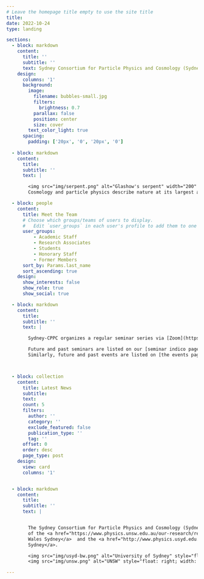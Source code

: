 ```yaml
---
# Leave the homepage title empty to use the site title
title:
date: 2022-10-24
type: landing

sections:
  - block: markdown
    content:
      title: '' 
      subtitle: ''
      text: Sydney Consortium for Particle Physics and Cosmology (Sydney-CPPC)
    design:
      columns: '1'
      background:
        image: 
          filename: bubbles-small.jpg
          filters:
            brightness: 0.7
          parallax: false
          position: center
          size: cover
        text_color_light: true
      spacing:
        padding: ['20px', '0', '20px', '0']
 
  - block: markdown
    content:
      title:
      subtitle: ''
      text: |

        <img src="img/serpent.png" alt="Glashow's serpent" width="200" align="left" style="margin:0px 50px"/>
        Cosmology and particle physics describe nature at its largest and shortest distances, respectively. Both are intimately linked in the early universe with its extreme conditions of high temperature, densities and energies. This is depicted in the cosmic ouroboros. Our <a href="research">research</a> is focused on different aspects of this connection.

  - block: people
    content:
      title: Meet the Team
      # Choose which groups/teams of users to display.
      #   Edit `user_groups` in each user's profile to add them to one or more of these groups.
      user_groups:
          - Academic Staff
          - Research Associates
          - Students
          - Honorary Staff
          - Former Members
      sort_by: Params.last_name
      sort_ascending: true
    design:
      show_interests: false
      show_role: true
      show_social: true

  - block: markdown
    content:
      title:
      subtitle: ''
      text: |

        Sydney-CPPC organizes a regular seminar series via [Zoom](https://uni-sydney.zoom.us/j/610935631) which is open to everyone. The usual times for the seminars are Thursdays at 16:00 Sydney time. Just click the link above to connect. The recordings of most of the seminars are available via our [Youtube channel](https://www.youtube.com/channel/UCtVYU6uw6Xu1UWq6OvLbpvg).

        Future and past seminars are listed on our [seminar indico page](https://indico.cern.ch/category/14675/), which also provides a [calendar](https://indico.cern.ch/export/categ/14675.ics?from=-31d) with all upcoming events.
        Similarly, future and past events are listed on [the events page](https://indico.cern.ch/category/12731/). 



  - block: collection
    content:
      title: Latest News
      subtitle:
      text:
      count: 5
      filters:
        author: ''
        category: ''
        exclude_featured: false
        publication_type: ''
        tag: ''
      offset: 0
      order: desc
      page_type: post
    design:
      view: card
      columns: '1'


  - block: markdown
    content:
      title:
      subtitle: ''
      text: |


        The Sydney Consortium for Particle Physics and Cosmology (Sydney-CPPC) consists
        of the <a href="https://www.physics.unsw.edu.au/our-research/research-areas/fundamental-physics">cosmology and particle physics group at the University of New South
        Wales Sydney</a>  and the <a href="http://www.physics.usyd.edu.au/hienergy/index.php/Main_Page">particle physics group at the University of
        Sydney</a>.

        <img src="img/usyd-bw.png" alt="University of Sydney" style="float:right; width: 33%; max-width: 500px; min-width: 200px"/>
        <img src="img/unsw.png" alt="UNSW" style="float: right; width: 30%; max-width: 500px; min-width: 200px"/>

---
```

